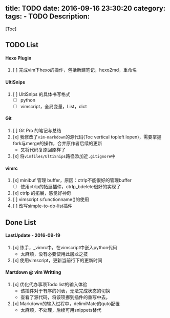 title: TODO
date: 2016-09-16 23:30:20
category: 
tags:
    - TODO
Description:
---
[Toc]

## TODO List

#### Hexo Plugin
1. [ ] 完成vim下hexo的操作，包括新建笔记，hexo2md，重命名

#### UltiSnips 
1. [ ] UltiSnips 的具体书写格式
    - [ ] python
    - [ ] vimscript，全局变量，List，dict
 
#### Git
1. [ ] Git Pro 的笔记与总结
2. [x] 我修改了`vim-markdown`的源代码(Toc vertical topleft lopen)，需要掌握fork与merge的操作，合并原作者后续的更新
    - 又将代码复原回原样了
3. [x] 将`vimfiles/UltiSnips`路径添加近`.gitignore`中

#### vimrc
1. [x] minibuf 管理 buffer，原因：ctrlp不能很好的管理buffer 
    - [ ] 使用ctrlp的拓展插件，ctrlp_bdelete很好的实现了
2. [x] ctrlp 的拓展，感觉好神奇
3. [ ] vimscript <SID> s:functionname()的使用
4. [ ] 改写simple-to-do-list插件

## Done List

#### LastUpdate - 2016-09-19
1. [x] 练手，_vimrc中，在vimscript中嵌入python代码
    - 太麻烦，没有必要使用此屠龙之技
2. [x] 使用vimscript，更新当前行下的更新时间

#### Martdown @ vim Writting
1. [x] 优化代办事项Todo list的输入体验
    - 该插件对于有序的列表，无法完成状态的切换
    - 查看了源代码，将该项挪到插件的重写中去。
2. [x] Markdown的输入过程中，delimiMate的quto配置
    - 太麻烦，不处理，后续可用snippets替代

